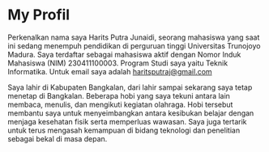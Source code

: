 # My Profil

Perkenalkan nama saya Harits Putra Junaidi, seorang mahasiswa yang saat ini sedang menempuh pendidikan di perguruan tinggi Universitas Trunojoyo Madura. Saya terdaftar sebagai mahasiswa aktif dengan Nomor Induk Mahasiswa (NIM) 230411100003. Program Studi saya yaitu Teknik Informatika. Untuk email saya adalah haritsputraj@gmail.com

Saya lahir di Kabupaten Bangkalan, dari lahir sampai sekarang saya tetap menetap di Bangkalan. Beberapa hobi yang saya tekuni antara lain membaca, menulis, dan mengikuti kegiatan olahraga. Hobi tersebut membantu saya untuk menyeimbangkan antara kesibukan belajar dengan menjaga kesehatan fisik serta memperluas wawasan. Saya juga tertarik untuk terus mengasah kemampuan di bidang teknologi dan penelitian sebagai bekal di masa depan.

```{tableofcontents}
```
